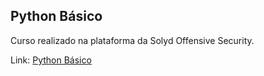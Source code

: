 ## Python Básico

Curso realizado na plataforma da Solyd Offensive Security.

Link: [Python Básico](https://solyd.com.br/treinamentos/python-basico/)
